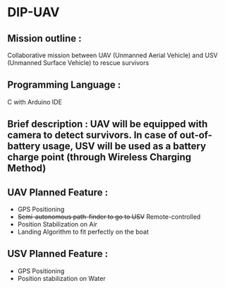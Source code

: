 # DIP-UAV


## Mission outline : 
Collaborative mission between UAV (Unmanned Aerial Vehicle) and USV (Unmanned Surface Vehicle) to rescue survivors

## Programming Language :
C with Arduino IDE

## Brief description : UAV will be equipped with camera to detect survivors. In case of out-of-battery usage, USV will be used as a battery charge point (through Wireless Charging Method)

## UAV Planned Feature :
- GPS Positioning
- ~~Semi-autonomous path-finder to go to USV~~ Remote-controlled
- Position Stabilization on Air
- Landing Algorithm to fit perfectly on the boat

## USV Planned Feature :
- GPS Positioning
- Position stabilization on Water
